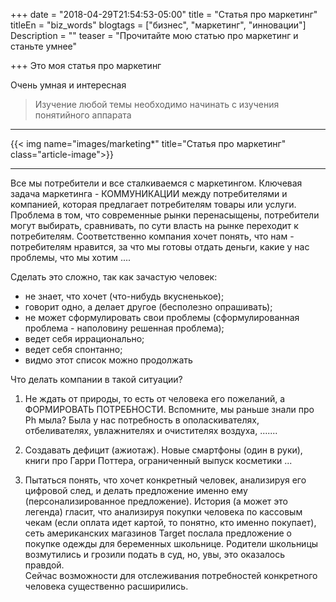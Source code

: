 +++
date = "2018-04-29T21:54:53-05:00"
title = "Статья про маркетинг"
titleEn = "biz_words"
blogtags = ["бизнес", "маркетинг", "инновации"]
Description = ""
teaser = "Прочитайте мою статью про маркетинг и станьте умнее"

+++
Это моя статья про маркетинг

Очень умная и интересная

<blockquote>Изучение любой темы необходимо начинать с изучения понятийного аппарата</blockquote>

<hr>
{{< img name="images/marketing*" title="Статья про маркетинг" class="article-image">}}
<hr>

Все мы потребители и все сталкиваемся с маркетингом. Ключевая задача маркетинга - КОММУНИКАЦИИ между потребителями и компанией, которая предлагает потребителям товары или услуги.
Проблема в том, что современные рынки перенасыщены, потребители могут выбирать, сравнивать, по сути власть на рынке переходит к потребителям.
Соответственно компания хочет понять, что нам - потребителям нравится, за что мы готовы отдать деньги, какие у нас проблемы, что мы хотим .... 

Сделать это сложно, так как зачастую человек:
- не знает, что хочет (что-нибудь вкусненькое); 
- говорит одно, а делает другое (бесполезно опрашивать); 
- не может сформулировать свои проблемы (сформулированная проблема - наполовину решенная проблема);
- ведет себя иррационально;
- ведет себя спонтанно;
- видмо этот список можно продолжать 

Что делать компании в такой ситуации?
1. Не ждать от природы, то есть от человека его пожеланий, а ФОРМИРОВАТЬ ПОТРЕБНОСТИ. Вспомните, мы раньше знали про Ph мыла? Была у нас потребность в ополаскивателях, отбеливателях, увлажнителях и очистителях воздуха, .......

2. Создавать дефицит (ажиотаж). Новые смартфоны (один в руки), книги про Гарри Поттера, ограниченный выпуск косметики ...

3. Пытаться понять, что хочет конкретный человек, анализируя его цифровой след, и делать предложение именно ему (персонализированное предложение). 
История (а может это легенда) гласит, что анализируя покупки человека по кассовым чекам (если оплата идет картой, то понятно, кто именно покупает),
сеть американских магазинов Target послала предложение о покупке одежды для беременных школьнице. Родители школьницы возмутились и грозили подать в суд, но, увы, это оказалось правдой.   
Сейчас возможности для отслеживания потребностей конкретного человека существенно расширились. 